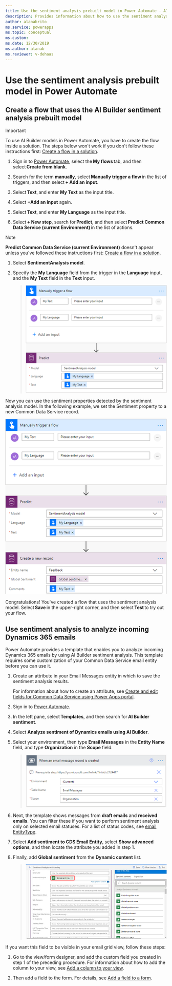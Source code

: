 ```yaml
---
title: Use the sentiment analysis prebuilt model in Power Automate - AI Builder | Microsoft Docs
description: Provides information about how to use the sentiment analysis prebuilt model in your Flows
author: alanabrito
ms.service: powerapps
ms.topic: conceptual
ms.custom: 
ms.date: 12/30/2019
ms.author: alanab
ms.reviewer: v-dehaas
---
```


# Use the sentiment analysis prebuilt model in Power Automate

## Create a flow that uses the AI Builder sentiment analysis prebuilt model

> [!IMPORTANT]
 > To use AI Builder models in Power Automate, you have to create the flow inside a solution. The steps below won't work if you don't follow these instructions first: [Create a flow in a solution](/flow/create-flow-solution).

1. Sign in to [Power Automate](https://flow.microsoft.com/signin), select the **My flows** tab, and then select **Create from blank**.

1. Search for the term **manually**, select **Manually trigger a flow** in the list of triggers, and then select **+ Add an input**.

1. Select **Text**, and enter **My Text** as the input title.

1. Select **+Add an input** again.

1. Select **Text**, and enter **My Language** as the input title.

1. Select **+ New step**, search for **Predict**, and then select **Predict Common Data Service (current Environment)** in the list of actions.
 >[!NOTE]
 > **Predict Common Data Service (current Environment)** doesn't appear unless you've followed these instructions first: [Create a flow in a solution](/flow/create-flow-solution).

1. Select **SentimentAnalysis model**.

1. Specify the **My Language** field from the trigger in the **Language** input, and the **My Text** field in the **Text** input.
   > ![Manually trigger flow screen](media/flow-sentiment-analysis.png "Manually trigger flow screen")

Now you can use the sentiment properties detected by the sentiment analysis model. In the following example, we set the Sentiment property to a new Common Data Service record.

![Update record](media/flow-update-sentiment.png "Update record")

Congratulations! You've created a flow that uses the sentiment analysis model. Select **Save** in the upper-right corner, and then select **Test** to try out your flow.

## Use sentiment analysis to analyze incoming Dynamics 365 emails

Power Automate provides a template that enables you to analyze incoming Dynamics 365 emails by using AI Builder sentiment analysis. This template requires some customization of your Common Data Service email entity before you can use it.

1. Create an attribute in your Email Messages entity in which to save the sentiment analysis results.

   For information about how to create an attribute, see [Create and edit fields for Common Data Service using Power Apps portal](https://docs.microsoft.com/powerapps/maker/common-data-service/create-edit-field-portal).

1. Sign in to [Power Automate](https://flow.microsoft.com/signin).
1. In the left pane, select **Templates**, and then search for **AI Builder sentiment**.
1. Select **Analyze sentiment of Dynamics emails using AI Builder**.
1. Select your environment, then type **Email Messages** in the **Entity Name** field, and type **Organization** in the **Scope** field.

   > ![Template settings screen](media/sentiment-analysis-template.png "Template settings screen")

1. Next, the template shows messages from **draft emails** and **received emails**. You can filter these if you want to perform sentiment analysis only on selected email statuses. For a list of status codes, see [email EntityType](/dynamics365/customer-engagement/web-api/email?view=dynamics-ce-odata-9).
1. Select **Add sentiment to CDS Email Entity**, select **Show advanced options**, and then locate the attribute you added in step 1.
1. Finally, add **Global sentiment** from the **Dynamic content** list.<!--Can you make this alt text different from the last image?-->

   > ![Template settings screen](media/sentiment-analysis-template2.png "Template settings screen")

If you want this field to be visible in your email grid view, follow these steps:

1. Go to the view/form designer, and add the custom field you created in step 1 of the preceding procedure<!--Is this what "prerequisite step" means?-->. For information about how to add the column to your view, see [Add a column to your view](/dynamics365/customerengagement/on-premises/customize/create-edit-views-app-designer#add-a-column-to-your-view).

1. Then add a field to the form. For details, see [Add a field to a form](/dynamics365/customerengagement/on-premises/customize/add-field-form).
